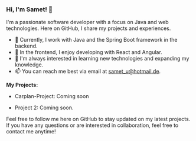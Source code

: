 ### Hi, I'm Samet! 👋

I'm a passionate software developer with a focus on Java and web technologies. Here on GitHub, I share my projects and experiences.

- 💼 Currently, I work with Java and the Spring Boot framework in the backend.
- 🔧 In the frontend, I enjoy developing with React and Angular.
- 🌱 I'm always interested in learning new technologies and expanding my knowledge.
- 📫 You can reach me best via email at samet_u@hotmail.de.

**My Projects:**

- Carplan-Project: Coming soon
  
- Project 2: Coming soon.
  
Feel free to follow me here on GitHub to stay updated on my latest projects. If you have any questions or are interested in collaboration, feel free to contact me anytime!

